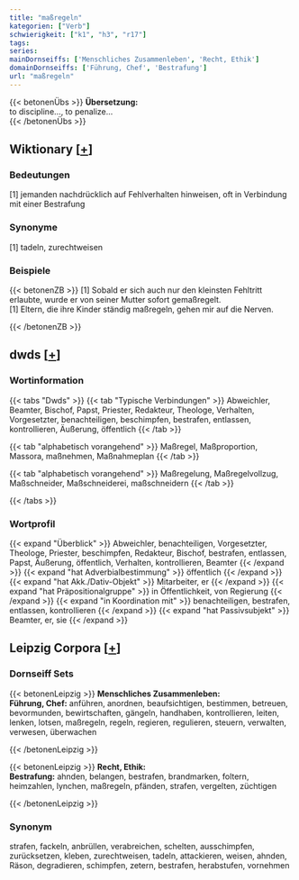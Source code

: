 ```yaml
---
title: "maßregeln"
kategorien: ["Verb"]
schwierigkeit: ["k1", "h3", "r17"]
tags:
series:
mainDornseiffs: ['Menschliches Zusammenleben', 'Recht, Ethik']
domainDornseiffs: ['Führung, Chef', 'Bestrafung']
url: "maßregeln"
---
```


{{< betonenÜbs >}}
**Übersetzung:**  
to discipline..., to penalize...  
{{< /betonenÜbs >}}

## Wiktionary [[+](https://de.wiktionary.org/wiki/maßregeln)]

### Bedeutungen
[1] jemanden nachdrücklich auf Fehlverhalten hinweisen, oft in Verbindung mit einer Bestrafung  

### Synonyme
[1] tadeln, zurechtweisen  

### Beispiele
{{< betonenZB >}}
[1] Sobald er sich auch nur den kleinsten Fehltritt erlaubte, wurde er von seiner Mutter sofort gemaßregelt.  
[1] Eltern, die ihre Kinder ständig maßregeln, gehen mir auf die Nerven.  

{{< /betonenZB >}}


## dwds [[+](https://www.dwds.de/wb/maßregeln)]

### Wortinformation
{{< tabs "Dwds" >}}
{{< tab "Typische Verbindungen" >}}
Abweichler, Beamter, Bischof, Papst, Priester, Redakteur, Theologe, Verhalten, Vorgesetzter, benachteiligen, beschimpfen, bestrafen, entlassen, kontrollieren, Äußerung, öffentlich
{{< /tab >}}

{{< tab "alphabetisch vorangehend" >}}
Maßregel, Maßproportion, Massora, maßnehmen, Maßnahmeplan
{{< /tab >}}

{{< tab "alphabetisch vorangehend" >}}
Maßregelung, Maßregelvollzug, Maßschneider, Maßschneiderei, maßschneidern
{{< /tab >}}

{{< /tabs >}}

### Wortprofil
{{< expand "Überblick" >}} Abweichler, benachteiligen, Vorgesetzter, Theologe, Priester, beschimpfen, Redakteur, Bischof, bestrafen, entlassen, Papst, Äußerung, öffentlich, Verhalten, kontrollieren, Beamter {{< /expand >}}
{{< expand "hat Adverbialbestimmung" >}} öffentlich {{< /expand >}}
{{< expand "hat Akk./Dativ-Objekt" >}} Mitarbeiter, er {{< /expand >}}
{{< expand "hat Präpositionalgruppe" >}} in Öffentlichkeit, von Regierung {{< /expand >}}
{{< expand "in Koordination mit" >}} benachteiligen, bestrafen, entlassen, kontrollieren {{< /expand >}}
{{< expand "hat Passivsubjekt" >}} Beamter, er, sie {{< /expand >}}

## Leipzig Corpora [[+](https://corpora.uni-leipzig.de/en/res?word=maßregeln&corpusId=deu_newscrawl-public_2018)]

### Dornseiff Sets
{{< betonenLeipzig >}}
**Menschliches Zusammenleben:**  
**Führung, Chef:** anführen, anordnen, beaufsichtigen, bestimmen, betreuen, bevormunden, bewirtschaften, gängeln, handhaben, kontrollieren, leiten, lenken, lotsen, maßregeln, regeln, regieren, regulieren, steuern, verwalten, verwesen, überwachen  

{{< /betonenLeipzig >}}


{{< betonenLeipzig >}}
**Recht, Ethik:**  
**Bestrafung:** ahnden, belangen, bestrafen, brandmarken, foltern, heimzahlen, lynchen, maßregeln, pfänden, strafen, vergelten, züchtigen  

{{< /betonenLeipzig >}}

### Synonym
strafen, fackeln, anbrüllen, verabreichen, schelten, ausschimpfen, zurücksetzen, kleben, zurechtweisen, tadeln, attackieren, weisen, ahnden, Räson, degradieren, schimpfen, zetern, bestrafen, herabstufen, vornehmen

